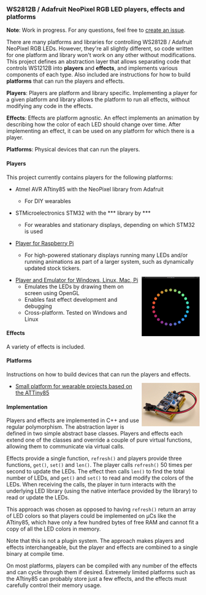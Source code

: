 ### WS2812B / Adafruit NeoPixel RGB LED players, effects and platforms

**Note**: Work in progress. For any questions, feel free to [create an issue](https://github.com/rogerdahl/ws2812b-neopixel-stuff/issues/new).

There are many platforms and libraries for controlling WS2812B / Adafruit NeoPixel RGB LEDs. However, they're all slightly different, so code written for one platform and library won't work on any other without modifications. This project defines an abstraction layer that allows separating code that controls WS1212B into **players** and **effects**, and implements various components of each type. Also included are instructions for how to build **platforms** that can run the players and effects.

**Players**: Players are platform and library specific. Implementing a player for a given platform and library allows the platform to run all effects, without modifying any code in the effects.  

**Effects**: Effects are platform agnostic. An effect implements an animation by describing how the color of each LED should change over time. After implementing an effect, it can be used on any platform for which there is a player.

**Platforms**: Physical devices that can run the players.

#### Players

This project currently contains players for the following platforms:
 
* Atmel AVR ATtiny85 with the NeoPixel library from Adafruit
    * For DIY wearables


* STMicroelectronics STM32 with the *** library by ***
    * For wearables and stationary displays, depending on which STM32 is used
   

* [Player for Raspberry Pi](players/raspberrypi/README.md)
    * For high-powered stationary displays running many LEDs and/or running animations as part of a larger system, such as dynamically updated stock tickers.

<img align="right" width="30%" src="players/emulator/screenshot.png">   

* [Player and Emulator for Windows, Linux, Mac, Pi](players/emulator/README.md)
    * Emulates the LEDs by drawing them on screen using OpenGL
    * Enables fast effect development and debugging
    * Cross-platform. Tested on Windows and Linux


#### Effects
 
A variety of effects is included. 


#### Platforms

Instructions on how to build devices that can run the players and effects.

<img align="right" width="30%" src="platforms/attiny85/1_top.jpg">

* [Small platform for wearable projects based on the ATTiny85](platforms/attiny85/README.md)


#### Implementation

Players and effects are implemented in C++ and use regular polymorphism. The abstraction layer is defined in two simple abstract base classes. Players and effects each extend one of the classes and override a couple of pure virtual functions, allowing them to communicate via virtual calls.

Effects provide a single function, `refresh()` and players provide three functions, `get()`, `set()` and `len()`. The player calls `refresh()` 50 times per second to update the LEDs. The effect then calls `len()` to find the total number of LEDs, and `get()` and `set()` to read and modify the colors of the LEDs. When receiving the calls, the player in turn interacts with the underlying LED library (using the native interface provided by the library) to read or update the LEDs.   

This approach was chosen as opposed to having `refresh()` return an array of LED colors so that players could be implemented on μCs like the ATtiny85, which have only a few hundred bytes of free RAM and cannot fit a copy of all the LED colors in memory.    

Note that this is not a plugin system. The approach makes players and effects interchangeable, but the player and effects are combined to a single binary at compile time.

On most platforms, players can be compiled with any number of the effects and can cycle through them if desired. Extremely limited platforms such as the ATtiny85 can probably store just a few effects, and the effects must carefully control their memory usage. 
